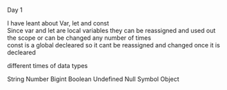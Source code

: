 Day 1

I have leant about Var, let and const <br>
Since var and let are local variables they can be reassigned and used out the scope or can be changed any number of times<br>
const is a global decleared so it cant be reassigned and changed once it is decleared

different times of data types

String
Number
Bigint
Boolean
Undefined
Null
Symbol
Object
